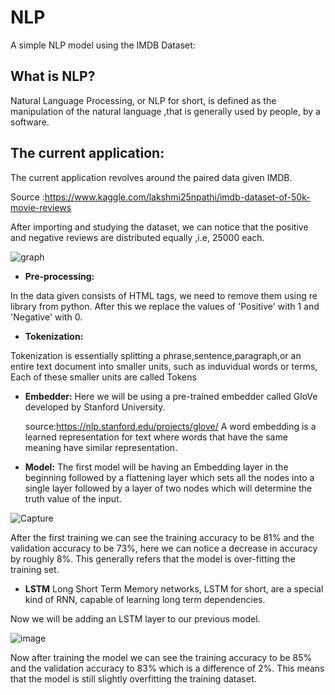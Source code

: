 # NLP
A simple NLP model using the IMDB Dataset:

## What is NLP?
Natural Language Processing, or NLP for short, is defined as the manipulation of the natural language ,that is generally used by people, by a software.

## The current application:
The current application revolves around the paired data given IMDB.

Source :https://www.kaggle.com/lakshmi25npathi/imdb-dataset-of-50k-movie-reviews

After importing and studying the dataset, we can notice that the positive and negative reviews are distributed equally ,i.e, 25000 each.

![graph](https://user-images.githubusercontent.com/67307833/112130650-b4feb200-8bee-11eb-9859-2f2a1596c66f.png)

* **Pre-processing:**

In the data given consists of HTML tags, we need to remove them using re library from python. After this we replace the values of 'Positive' with 1 and 'Negative' with 0.

* **Tokenization:**

Tokenization is essentially splitting a phrase,sentence,paragraph,or an entire text document into smaller units, such as induvidual words or terms, Each of these smaller units are called Tokens

* **Embedder:**
Here we will be using a pre-trained embedder called GloVe developed by Stanford University.

  source:https://nlp.stanford.edu/projects/glove/
A word embedding is a learned representation for text where words that have the same meaning have similar representation.

* **Model:**
The first model will be having an Embedding layer in the beginning followed by a flattening layer which sets all the nodes into a single layer followed by a layer of two nodes which will determine the truth value of the input.

![Capture](https://user-images.githubusercontent.com/67307833/112135525-e0d06680-8bf3-11eb-84fc-886acc1303d8.JPG)

After the first training we can see the training accuracy to be 81% and the validation accuracy to be 73%, here we can notice a decrease in accuracy by roughly 8%.
This generally refers that the model is over-fitting the training set.

* **LSTM**
Long Short Term Memory networks, LSTM for short, are a special kind of RNN, capable of learning long term dependencies.

Now we will be adding an LSTM layer to our previous model.

![image](https://user-images.githubusercontent.com/67307833/112137114-de6f0c00-8bf5-11eb-8dbe-80add7092030.png)

Now after training the model we can see the training accuracy to be 85% and the validation accuracy to 83% which is a difference of 2%. This means that the model is still slightly overfitting the training dataset.
